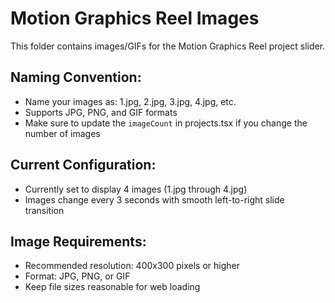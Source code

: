 # Motion Graphics Reel Images

This folder contains images/GIFs for the Motion Graphics Reel project slider.

## Naming Convention:
- Name your images as: 1.jpg, 2.jpg, 3.jpg, 4.jpg, etc.
- Supports JPG, PNG, and GIF formats
- Make sure to update the `imageCount` in projects.tsx if you change the number of images

## Current Configuration:
- Currently set to display 4 images (1.jpg through 4.jpg)
- Images change every 3 seconds with smooth left-to-right slide transition

## Image Requirements:
- Recommended resolution: 400x300 pixels or higher
- Format: JPG, PNG, or GIF
- Keep file sizes reasonable for web loading
